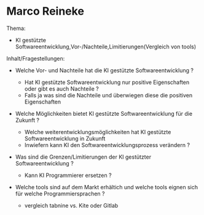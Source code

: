 # Marco Reineke

Thema:
* KI gestützte Softwareentwicklung,Vor-/Nachteile,Limitierungen(Vergleich von tools)

Inhalt/Fragestellungen:
  - Welche Vor- und Nachteile hat die KI gestützte Softwareentwicklung ?
     - Hat KI gestützte Softwareentwicklung nur positive Eigenschaften oder gibt es auch Nachteile ?
     - Falls ja was sind die Nachteile und überwiegen diese die positiven Eigenschaften 
      
  - Welche Möglichkeiten bietet KI gestützte Softwareentwicklung für die Zukunft ?
       - Welche weiterentwicklungsmöglichkeiten hat KI gestützte Softwareentwicklung in Zukunft
       - Inwiefern kann KI den Softwareentwicklungsprozess verändern ?
       
  - Was sind die Grenzen/Limitierungen der KI gestützter Softwareentwicklung ?
       - Kann KI Programmierer ersetzen ?
       
  - Welche tools sind auf dem Markt erhältich und welche tools eignen sich für welche Programmiersprachen ?
       - vergleich tabnine vs. Kite oder Gitlab
 

